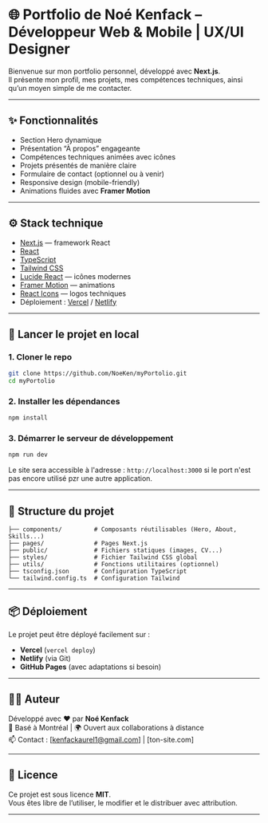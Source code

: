 
# 🌐 Portfolio de Noé Kenfack – Développeur Web & Mobile | UX/UI Designer

Bienvenue sur mon portfolio personnel, développé avec **Next.js**.  
Il présente mon profil, mes projets, mes compétences techniques, ainsi qu’un moyen simple de me contacter.

---

## ✨ Fonctionnalités

- Section Hero dynamique
- Présentation “À propos” engageante
- Compétences techniques animées avec icônes
- Projets présentés de manière claire
- Formulaire de contact (optionnel ou à venir)
- Responsive design (mobile-friendly)
- Animations fluides avec **Framer Motion**

---

## ⚙️ Stack technique

- [Next.js](https://nextjs.org/) — framework React
- [React](https://react.dev/)
- [TypeScript](https://www.typescriptlang.org/)
- [Tailwind CSS](https://tailwindcss.com/)
- [Lucide React](https://lucide.dev/) — icônes modernes
- [Framer Motion](https://www.framer.com/motion/) — animations
- [React Icons](https://react-icons.github.io/react-icons/) — logos techniques
- Déploiement : [Vercel](https://vercel.com/) / [Netlify](https://netlify.com/)

---

## 🚀 Lancer le projet en local

### 1. Cloner le repo

```bash
git clone https://github.com/NoeKen/myPortolio.git
cd myPortolio
```

### 2. Installer les dépendances

```bash
npm install
```

### 3. Démarrer le serveur de développement

```bash
npm run dev
```

Le site sera accessible à l'adresse : `http://localhost:3000` si le port n'est pas encore utilisé pzr une autre application.

---

## 📁 Structure du projet

```
├── components/         # Composants réutilisables (Hero, About, Skills...)
├── pages/              # Pages Next.js
├── public/             # Fichiers statiques (images, CV...)
├── styles/             # Fichier Tailwind CSS global
├── utils/              # Fonctions utilitaires (optionnel)
├── tsconfig.json       # Configuration TypeScript
└── tailwind.config.ts  # Configuration Tailwind
```

---

## 📦 Déploiement

Le projet peut être déployé facilement sur :

- **Vercel** (`vercel deploy`)
- **Netlify** (via Git)
- **GitHub Pages** (avec adaptations si besoin)

---

## 🧑‍💼 Auteur

Développé avec ❤️ par **Noé Kenfack**  
📍 Basé à Montréal | 🌍 Ouvert aux collaborations à distance  
📫 Contact : [kenfackaurel1@gmail.com] | [ton-site.com]

---

## 📄 Licence

Ce projet est sous licence **MIT**.  
Vous êtes libre de l’utiliser, le modifier et le distribuer avec attribution.

---
